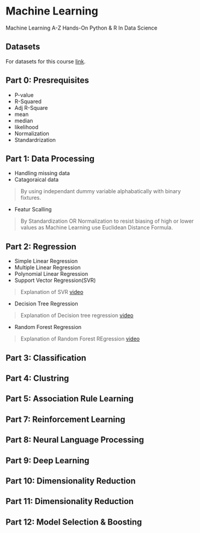 # Machine Learning
Machine Learning A-Z Hands-On Python & R In Data Science

## Datasets
For datasets for this course [link](https://www.superdatascience.com/pages/machine-learning).

## Part 0: Presrequisites
- P-value
- R-Squared 
- Adj R-Square
- mean 
- median 
- likelihood
- Normalization
- Standardrization

## Part 1: Data Processing
- Handling missing data
- Catagoraical data
> By using independant dummy variable alphabatically with binary fixtures.
- Featur Scalling 
> By Standardization OR Normalization to resist biasing of high or lower values as Machine Learning use Euclidean Distance Formula. 

## Part 2: Regression
- Simple Linear Regression
- Multiple Linear Regression
- Polynomial Linear Regression
- Support Vector Regression(SVR) 
> Explanation of SVR [video](https://www.youtube.com/watch?v=Y6RRHw9uN9o)
- Decision Tree Regression
> Explanation of Decision tree regression [video](https://www.youtube.com/watch?v=DCZ3tsQIoGU)
- Random Forest Regression
> Explanation of Random Forest REgression [video](https://www.youtube.com/watch?v=D_2LkhMJcfY
)
## Part 3: Classification

## Part 4: Clustring

## Part 5: Association Rule Learning

## Part 7: Reinforcement Learning

## Part 8: Neural Language Processing

## Part 9: Deep Learning

## Part 10: Dimensionality Reduction

## Part 11: Dimensionality Reduction 

## Part 12: Model Selection & Boosting
